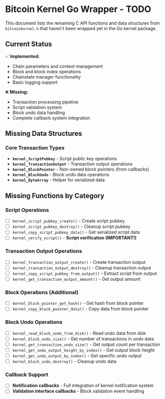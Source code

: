 # Bitcoin Kernel Go Wrapper - TODO

This document lists the remaining C API functions and data structures from `bitcoinkernel.h` that haven't been wrapped yet in the Go kernel package.

## Current Status

✅ **Implemented:**
- Chain parameters and context management
- Block and block index operations
- Chainstate manager functionality
- Basic logging support

❌ **Missing:**
- Transaction processing pipeline
- Script validation system
- Block undo data handling
- Complete callback system integration

## Missing Data Structures

### Core Transaction Types
- **`kernel_ScriptPubkey`** - Script public key operations  
- **`kernel_TransactionOutput`** - Transaction output operations
- **`kernel_BlockPointer`** - Non-owned block pointers (from callbacks)
- **`kernel_BlockUndo`** - Block undo data operations
- **`kernel_ByteArray`** - Helper for serialized data

## Missing Functions by Category

### Script Operations
- [ ] `kernel_script_pubkey_create()` - Create script pubkey
- [ ] `kernel_script_pubkey_destroy()` - Cleanup script pubkey  
- [ ] `kernel_copy_script_pubkey_data()` - Get serialized script data
- [ ] `kernel_verify_script()` - **Script verification (IMPORTANT!)**

### Transaction Output Operations
- [ ] `kernel_transaction_output_create()` - Create transaction output
- [ ] `kernel_transaction_output_destroy()` - Cleanup transaction output
- [ ] `kernel_copy_script_pubkey_from_output()` - Extract script from output
- [ ] `kernel_get_transaction_output_amount()` - Get output amount

### Block Operations (Additional)
- [ ] `kernel_block_pointer_get_hash()` - Get hash from block pointer
- [ ] `kernel_copy_block_pointer_data()` - Copy data from block pointer  

### Block Undo Operations
- [ ] `kernel_read_block_undo_from_disk()` - Read undo data from disk
- [ ] `kernel_block_undo_size()` - Get number of transactions in undo data
- [ ] `kernel_get_transaction_undo_size()` - Get output count per transaction
- [ ] `kernel_get_undo_output_height_by_index()` - Get output block height
- [ ] `kernel_get_undo_output_by_index()` - Get specific undo output
- [ ] `kernel_block_undo_destroy()` - Cleanup undo data

### Callback Support
- [ ] **Notification callbacks** - Full integration of kernel notification system
- [ ] **Validation interface callbacks** - Block validation event handling
